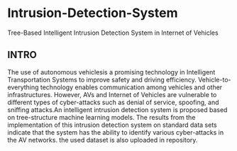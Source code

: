 # Intrusion-Detection-System
Tree-Based Intelligent Intrusion Detection System in Internet of Vehicles

INTRO
------
The use of autonomous vehiclesis a promising technology in Intelligent Transportation Systems to improve safety and driving efficiency. Vehicle-to-everything  technology enables communication among vehicles and other infrastructures. However, AVs and Internet of Vehicles are vulnerable to different types of cyber-attacks such as denial of service, spoofing, and sniffing attacks.An intelligent intrusion detection system  is proposed based on tree-structure machine learning models. The results from the implementation of this  intrusion detection system on standard data sets indicate that the system has the ability to identify various cyber-attacks in the AV networks. the used dataset is also uploaded in repository.

